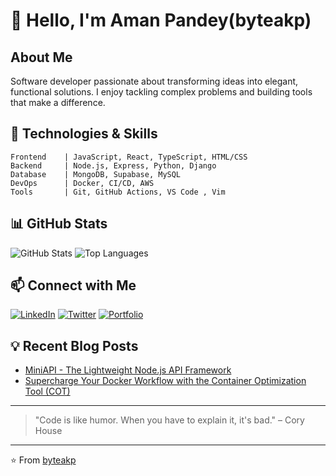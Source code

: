 # 👋 Hello, I'm Aman Pandey(byteakp)

## About Me
Software developer passionate about transforming ideas into elegant, functional solutions. I enjoy tackling complex problems and building tools that make a difference.

## 🚀 Technologies & Skills
```
Frontend    | JavaScript, React, TypeScript, HTML/CSS
Backend     | Node.js, Express, Python, Django
Database    | MongoDB, Supabase, MySQL
DevOps      | Docker, CI/CD, AWS
Tools       | Git, GitHub Actions, VS Code , Vim
```
## 📊 GitHub Stats
![GitHub Stats](https://github-readme-stats.vercel.app/api?username=byteakp&show_icons=true&theme=dracula)
![Top Languages](https://github-readme-stats.vercel.app/api/top-langs/?username=byteakp&layout=compact&theme=dracula)

## 📫 Connect with Me
[![LinkedIn](https://img.shields.io/badge/LinkedIn-0077B5?style=for-the-badge&logo=linkedin&logoColor=white)](https://linkedin.com/in/amanxxpandey)
[![Twitter](https://img.shields.io/badge/Twitter-1DA1F2?style=for-the-badge&logo=twitter&logoColor=white)](https://x.com/AmanPandey_x)
[![Portfolio](https://img.shields.io/badge/Portfolio-000000?style=for-the-badge&logo=About.me&logoColor=white)](https://mine-portfolio-beta.vercel.app/)

## 💡 Recent Blog Posts
<!-- BLOG-POST-LIST:START -->
- [MiniAPI - The Lightweight Node.js API Framework](https://amansnew.hashnode.dev/miniapi-the-lightweight-nodejs-api-framework)
- [Supercharge Your Docker Workflow with the Container Optimization Tool (COT)](https://amansnew.hashnode.dev/supercharge-your-docker-workflow-with-the-container-optimization-tool-cot)
<!-- BLOG-POST-LIST:END -->

---

> "Code is like humor. When you have to explain it, it's bad." – Cory House

---

⭐️ From [byteakp](https://github.com/byteakp)
